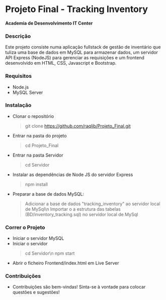 # Projeto Final - Tracking Inventory
<b>Academia de Desenvolvimento IT Center</b>

### Descrição
Este projeto consiste numa aplicação fullstack de gestão de inventário que tuliza uma base de dados em MySQL para armazenar dados, um servidor API Express (NodeJS) para gerenciar as requisições e um frontend desenvolvido em HTML, CSS, Javascript e Bootstrap.

### Requisitos
- Node.js
- MySQL Server

### Instalação
- Clonar o repositório
    > git clone https://github.com/raqlib/Projeto_Final.git
- Entrar na pasta do projeto
    > cd Projeto_Final
- Entrar na pasta Servidor
    > cd Servidor
- Instalar as dependências de Node JS do servidor Express
    > npm install
- Preparar a base de dados MySQL:
    > Adicionar a base de dados "tracking_inventory" ao servidor local de MySql\n
    > Importar o a estrutura das tabelas (BD/inventory_tracking.sql) no servidor local de MySql

### Correr o Projeto
- Iniciar o servidor MySQL
- Iniciar o servidor
    > cd Servidor\n
    > npm start
- Abrir o ficheiro Frontend/index.html em Live Server

### Contribuições
- Contribuições são bem-vindas! Sinta-se à vontade para colocar questões e sugestões!
